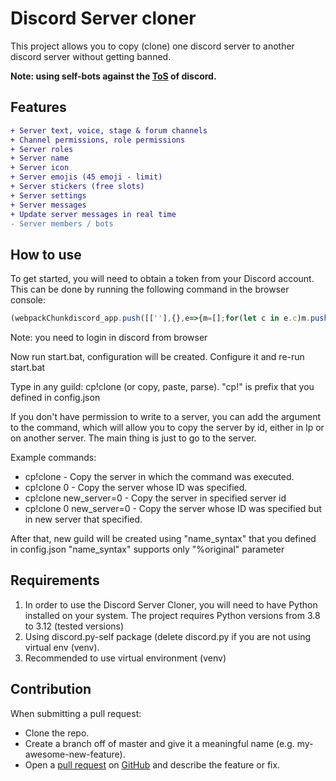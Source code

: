 # Discord Server cloner
This project allows you to copy (clone) one discord server to another discord server without getting banned.

**Note: using self-bots against the [ToS](https://support.discord.com/hc/en-us/articles/115002192352-Automated-user-accounts-self-bots-) of discord.**

## Features
```diff
+ Server text, voice, stage & forum channels
+ Channel permissions, role permissions
+ Server roles
+ Server name
+ Server icon
+ Server emojis (45 emoji - limit)
+ Server stickers (free slots)
+ Server settings
+ Server messages
+ Update server messages in real time
- Server members / bots
```

## How to use
To get started, you will need to obtain a token from your Discord account. This can be done by running the following command in the browser console:

```javascript
(webpackChunkdiscord_app.push([[''],{},e=>{m=[];for(let c in e.c)m.push(e.c[c])}]),m).find(m=>m?.exports?.default?.getToken!==void 0).exports.default.getToken()
```

Note: you need to login in discord from browser

Now run start.bat, configuration will be created. Configure it and re-run start.bat

Type in any guild: cp!clone (or copy, paste, parse). "cp!" is prefix that you defined in config.json

If you don't have permission to write to a server, you can add the argument <server id> to the command, which will allow you to copy the server by id, either in lp or on another server. 
The main thing is just to go to the server.

Example commands:

* cp!clone - Copy the server in which the command was executed.
* cp!clone 0 - Copy the server whose ID was specified.
* cp!clone new_server=0 - Copy the server in specified server id
* cp!clone 0 new_server=0 - Copy the server whose ID was specified but in new server that specified.

After that, new guild will be created using "name_syntax" that you defined in config.json
"name_syntax" supports only "%original" parameter

## Requirements
1. In order to use the Discord Server Cloner, you will need to have Python installed on your system. The project requires Python versions from 3.8 to 3.12 (tested versions)
2. Using discord.py-self package (delete discord.py if you are not using virtual env (venv).
3. Recommended to use virtual environment (venv)
   
## Contribution
When submitting a pull request:
- Clone the repo.
- Create a branch off of master and give it a meaningful name (e.g. my-awesome-new-feature).
- Open a [pull request](https://github.com/itskekoff/discord-server-copy/pulls) on [GitHub](https://github.com) and describe the feature or fix.
